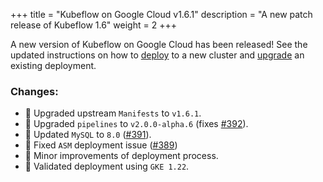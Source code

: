 +++
title = "Kubeflow on Google Cloud v1.6.1"
description = "A new patch release of Kubeflow 1.6"
weight = 2
+++

A new version of Kubeflow on Google Cloud has been released! See the updated instructions on how to [deploy](https://googlecloudplatform.github.io/kubeflow-gke-docs/docs/deploy/) to a new cluster and [upgrade](https://googlecloudplatform.github.io/kubeflow-gke-docs/docs/deploy/upgrade/) an existing deployment.

### Changes:

- 🔼 Upgraded upstream `Manifests` to `v1.6.1`.
- 🔼 Upgraded `pipelines` to `v2.0.0-alpha.6` (fixes [#392](https://github.com/GoogleCloudPlatform/kubeflow-distribution/issues/392)).
- 🔼 Updated `MySQL` to `8.0` ([#391](https://github.com/GoogleCloudPlatform/kubeflow-distribution/issues/391)).
- 🔨 Fixed `ASM` deployment issue ([#389](https://github.com/GoogleCloudPlatform/kubeflow-distribution/issues/389))
- 🔨 Minor improvements of deployment process.
- 🧪 Validated deployment using `GKE 1.22`.
